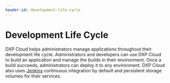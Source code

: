 ```yaml
---
header-id: development-life-cycle
---
```


# Development Life Cycle

DXP Cloud helps administrators manage applications throughout their development life cycle. Administrators and developers can use DXP Cloud to build an application and manage the builds in their environment. Once a build succeeds, administrators can deploy it to any environment. DXP Cloud also uses [Jenkins](https://jenkins.io/) continuous integration by default and persistent storage volumes for their services.
